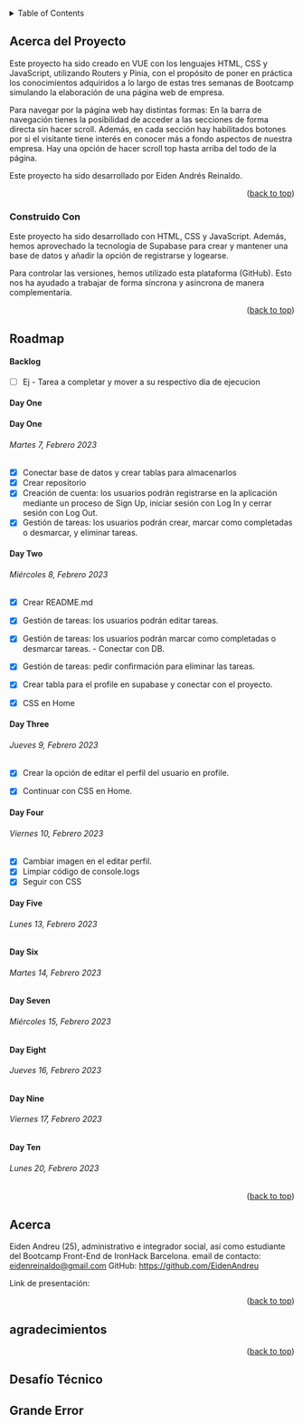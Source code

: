 <!--
GITHUB COMMANDS

git status && git add . &&
git commit -m "Texto descriptivo de los cambios recientes" &&
git push origin main

git status && git pull origin main


Un archivo README.md es un archivo de markdown que contiene información sobre un proyecto. Típicamente se encuentra en el directorio raíz de un proyecto y se utiliza para proporcionar documentación e instrucciones para otros que puedan querer usar o contribuir al proyecto.

Para los desarrolladores, un archivo README.md bien estructurado y bien documentado puede ser beneficioso de varias maneras. Puede ayudar a asegurar que otros puedan entender y usar fácilmente el proyecto, lo que puede conducir a más contribuciones y una comunidad más activa alrededor del proyecto. Además, puede hacer que sea más fácil para los desarrolladores incorporar a nuevos miembros del equipo y para que otros entiendan el propósito y la funcionalidad del proyecto.

Para otros desarrolladores, un archivo README.md bien estructurado y bien documentado puede ser un recurso valioso cuando se trata de entender o usar un proyecto. Puede proporcionar información sobre los objetivos, funcionalidad y cómo usar del proyecto, lo que puede ahorrar tiempo y esfuerzo al tratar de ponerse al día en un nuevo proyecto. Además, un buen README.md también puede proporcionar información sobre cómo contribuir al proyecto y directrices para hacerlo, lo que puede facilitar que otros se involucren y contribuyan al proyecto.

En el caso específico de comenzar en este mundo de desarrollo como desarrollador junior, lo cual todos ustedes, queridos estudiantes caen bajo ella, puede beneficiarse de la siguiente manera:

Tener un archivo README.md bien estructurado y bien documentado también puede ser beneficioso para los nuevos desarrolladores junior que están tratando de entrar en el mercado laboral. El mercado laboral para desarrolladores es altamente competitivo, y tener un portafolio de proyectos bien documentados y fácilmente comprensibles puede diferenciar a un desarrollador junior de otros. Un archivo README.md bien escrito demuestra la habilidad de un desarrollador para comunicar y documentar su trabajo de manera efectiva, lo cual es una habilidad importante en cualquier entorno profesional. Además, tener un portafolio de proyectos bien documentados también puede ayudar a los desarrolladores junior a entender y explicar mejor su propio trabajo, lo cual puede ser beneficioso en entrevistas laborales y otros entornos profesionales. En general, un archivo README.md bien estructurado y bien documentado puede ayudar a los desarrolladores junior a mostrar sus habilidades y destacar en un mercado laboral competitivo.
-->

<!-- Estructura -->
<!--
*** Estoy usando enlaces de estilo "referencia" de markdown para la legibilidad.
*** Los enlaces de referencia están encerrados en corchetes [ ] en lugar de paréntesis ( ).
*** Vea la parte inferior de este documento para la declaración de las variables de referencia
*** https://www.markdownguide.org/basic-syntax/#reference-style-links
-->

<!-- Por favor no borrar este elemeno, ayuda al elemento "back to top" -->

<a name="readme-top"></a>


<!-- TABLE OF CONTENTS -->
<details>
  <summary>Table of Contents</summary>
  <ol>
    <li>
      <a href="#acerca-del-proyecto">Acerca del Proyecto</a>
      <ul>
        <li><a href="#construido-con">Construido Con</a></li>
      </ul>
    </li>
    <li>
    <a href="#roadmap">Roadmap</a>
     <ul>
     <li><a href="#backlog">Back log</a></li>
        <li><a href="#day-one">Lunes 23, Enero 2023</a></li>
        <li><a href="#day-two">Martes 24, Enero 2023</a></li>
        <li><a href="#day-three">Miercoles 25, Enero 2023</a></li>
        <li><a href="#day-four">Jueves 26, Enero 2023</a></li>
        <li><a href="#day-five">Viernes 27, Enero 2023</a></li>
      </ul>
    </li>
    <li><a href="#acerca">Acerca</a></li>
    <li><a href="#agradecimientos">Agradecimientos</a></li>
    <li><a href="#desafío-técnico">Desafío Técnico</a></li>
    <li><a href="#grande-error">Grande Error</a></li>
  </ol>
</details>

<!-- ABOUT THE PROJECT -->

## Acerca del Proyecto

Este proyecto ha sido creado en VUE con los lenguajes HTML, CSS y JavaScript, utilizando Routers y Pinia, con el propósito de poner en práctica los conocimientos adquiridos a lo largo de estas tres semanas de Bootcamp simulando la elaboración de una página web de empresa.

Para navegar por la página web hay distintas formas:
En la barra de navegación tienes la posibilidad de acceder a las secciones de forma directa sin hacer scroll.
Además, en cada sección hay habilitados botones por si el visitante tiene interés en conocer más a fondo aspectos de nuestra empresa.
Hay una opción de hacer scroll top hasta arriba del todo de la página.


Este proyecto ha sido desarrollado por Eiden Andrés Reinaldo.


<p align="right">(<a href="#readme-top">back to top</a>)</p>

### Construido Con

Este proyecto ha sido desarrollado con HTML, CSS y JavaScript. Además, hemos aprovechado la tecnologia de Supabase para crear y mantener una base de datos y añadir la opción de registrarse y logearse.

Para controlar las versiones, hemos utilizado esta plataforma (GitHub). Esto nos ha ayudado a trabajar de forma síncrona y asíncrona de manera complementaria.


<p align="right">(<a href="#readme-top">back to top</a>)</p>

## Roadmap

#### Backlog

- [ ] Ej - Tarea a completar y mover a su respectivo dia de ejecucion

#### Day One

#### Day One

###### Martes 7, Febrero 2023

- [x] Conectar base de datos y crear tablas para almacenarlos
- [x] Crear repositorio
- [x] Creación de cuenta: los usuarios podrán registrarse en la aplicación mediante un proceso de Sign Up, iniciar sesión con Log In y cerrar sesión con Log Out.
- [x] Gestión de tareas: los usuarios podrán crear, marcar como completadas o desmarcar, y eliminar tareas.

#### Day Two

###### Miércoles 8, Febrero 2023

- [x] Crear README.md
- [x] Gestión de tareas: los usuarios podrán editar tareas.
- [x] Gestión de tareas: los usuarios podrán marcar como completadas o desmarcar tareas. - Conectar con DB.
- [x] Gestión de tareas: pedir confirmación para eliminar las tareas.
- [x] Crear tabla para el profile en supabase y conectar con el proyecto.
- [x] CSS en Home




#### Day Three

###### Jueves 9, Febrero 2023

- [x] Crear la opción de editar el perfil del usuario en profile.
- [x] Continuar con CSS en Home.


#### Day Four

###### Viernes 10, Febrero 2023
- [x] Cambiar imagen en el editar perfil.
- [x] Limpiar código de console.logs 
- [x] Seguir con CSS
#### Day Five

###### Lunes 13, Febrero 2023

#### Day Six

###### Martes 14, Febrero 2023

#### Day Seven

###### Miércoles 15, Febrero 2023

#### Day Eight

###### Jueves 16, Febrero 2023

#### Day Nine

###### Viernes 17, Febrero 2023

#### Day Ten

###### Lunes 20, Febrero 2023



<p align="right">(<a href="#readme-top">back to top</a>)</p>

<!-- Acerca de mi -->

## Acerca

Eiden Andreu (25), administrativo e integrador social, así como estudiante del Bootcamp Front-End de IronHack Barcelona.
email de contacto: eidenreinaldo@gmail.com
GitHub: https://github.com/EidenAndreu


Link de presentación: 


<p align="right">(<a href="#readme-top">back to top</a>)</p>

<!-- ACKNOWLEDGMENTS -->

## agradecimientos




<p align="right">(<a href="#readme-top">back to top</a>)</p>

## Desafío Técnico



## Grande Error


